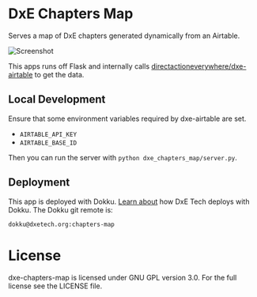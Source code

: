 DxE Chapters Map
================
Serves a map of DxE chapters generated dynamically from an Airtable.

![Screenshot](http://i.imgur.com/czxr0gu.png)

This apps runs off Flask and internally calls [directactioneverywhere/dxe-airtable](https://github.com/directactioneverywhere/dxe-airtable/) to get the data.

Local Development
-----------------
Ensure that some environment variables required by dxe-airtable are set.

* `AIRTABLE_API_KEY`
* `AIRTABLE_BASE_ID`

Then you can run the server with `python dxe_chapters_map/server.py`.

Deployment
----------
This app is deployed with Dokku. [Learn about](https://github.com/directactioneverywhere/dxe-learn2dokku) how DxE Tech deploys with Dokku. The Dokku git remote is:

    dokku@dxetech.org:chapters-map


License
=======
dxe-chapters-map is licensed under GNU GPL version 3.0. For the full license see the LICENSE file.
